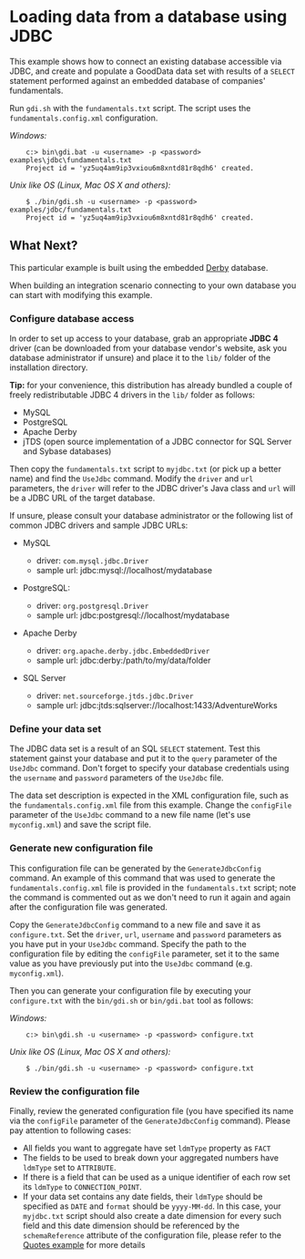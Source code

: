 # Loading data from a database using JDBC

This example shows how to connect an existing database accessible via JDBC, and create and populate a GoodData data set with results of a `SELECT` statement performed against an embedded database of companies' fundamentals.

Run `gdi.sh` with the `fundamentals.txt` script. The script uses the `fundamentals.config.xml` configuration.

_Windows:_

        c:> bin\gdi.bat -u <username> -p <password> examples\jdbc\fundamentals.txt
        Project id = 'yz5uq4am9ip3vxiou6m8xntd81r8qdh6' created.

_Unix like OS (Linux, Mac OS X and others):_

        $ ./bin/gdi.sh -u <username> -p <password> examples/jdbc/fundamentals.txt
        Project id = 'yz5uq4am9ip3vxiou6m8xntd81r8qdh6' created.


## What Next?

This particular example is built using the embedded [Derby](http://db.apache.org/derby/) database.

When building an integration scenario connecting to your own database you can start with modifying this example.

### Configure database access

In order to set up access to your database, grab an appropriate **JDBC 4** driver (can be downloaded from your database vendor's website, ask you database administrator if unsure) and place it to the `lib/` folder of the installation directory. 

**Tip:** for your convenience, this distribution has already bundled a couple of freely redistributable JDBC 4 drivers in the `lib/` folder as follows:

 - MySQL
 - PostgreSQL
 - Apache Derby
 - jTDS (open source implementation of a JDBC connector for SQL Server and Sybase databases)

Then copy the `fundamentals.txt` script to `myjdbc.txt` (or pick up a better name) and find the `UseJdbc` command. Modify the `driver` and `url` parameters, the `driver` will refer to the JDBC driver's Java class and `url` will be a JDBC URL of the target database.

If unsure, please consult your database administrator or the following list of common JDBC drivers and sample JDBC URLs:

 - MySQL

   - driver: `com.mysql.jdbc.Driver`
   - sample url: jdbc:mysql://localhost/mydatabase

 - PostgreSQL:

   - driver: `org.postgresql.Driver`
   - sample url: jdbc:postgresql://localhost/mydatabase

- Apache Derby

   - driver: `org.apache.derby.jdbc.EmbeddedDriver`
   - sample url: jdbc:derby:/path/to/my/data/folder

- SQL Server

    - driver: `net.sourceforge.jtds.jdbc.Driver`
    - sample url: jdbc:jtds:sqlserver://localhost:1433/AdventureWorks

### Define your data set

The JDBC data set is a result of an SQL `SELECT` statement. Test this statement gainst your database and put it to the `query` parameter of the `UseJdbc` command. Don't forget to specify your database credentials using the `username` and `password` parameters of the `UseJdbc` file.

The data set description is expected in the XML configuration file, such as the `fundamentals.config.xml` file from this example. Change the `configFile` parameter of the `UseJdbc` command to a new file name (let's use `myconfig.xml`) and save the script file.

### Generate new configuration file

This configuration file can be generated by the `GenerateJdbcConfig` command. An example of this command that was used to generate the `fundamentals.config.xml` file is provided in the `fundamentals.txt` script; note the command is commented out as we don't need to run it again and again after the configuration file was generated.

Copy the `GenerateJdbcConfig` command to a new file and save it as `configure.txt`. Set the `driver`, `url`, `username` and `password` parameters as you have put in your `UseJdbc` command. Specify the path to the configuration file by editing the `configFile` parameter, set it to the same value as you have previously put into the `UseJdbc` command (e.g. `myconfig.xml`).

Then you can generate your configuration file by executing your `configure.txt` with the `bin/gdi.sh` or `bin/gdi.bat` tool as follows:

_Windows:_

        c:> bin\gdi.sh -u <username> -p <password> configure.txt

_Unix like OS (Linux, Mac OS X and others):_

        $ ./bin/gdi.sh -u <username> -p <password> configure.txt

### Review the configuration file

Finally, review the generated configuration file (you have specified its name via the `configFile` parameter of the `GenerateJdbcConfig` command). Please pay attention to following cases:

  - All fields you want to aggregate have set `ldmType` property as `FACT`
  - The fields to be used to break down your aggregated numbers have `ldmType` set to `ATTRIBUTE`.
  - If there is a field that can be used as a unique identifier of each row set its `ldmType` to `CONNECTION_POINT`. 
  - If your data set contains any date fields, their `ldmType` should be specified as `DATE` and `format` should be `yyyy-MM-dd`. In this case, your `myjdbc.txt` script should also create a date dimension for every such field and this date dimension should be referenced by the `schemaReference` attribute of the configuration file, please refer to the [Quotes example](../quotes/#readme) for more details 

